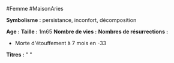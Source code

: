 #Femme #MaisonAries 

**Symbolisme :** persistance, inconfort, décomposition

**Age :**
**Taille :** 1m65
**Nombre de vies :**
**Nombres de résurrections :**
- Morte d'étouffement à 7 mois en -33

**Titres :** 
"
"


